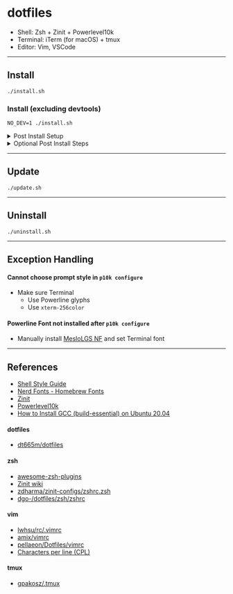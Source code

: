# dotfiles
- Shell: Zsh + Zinit + Powerlevel10k
- Terminal: iTerm (for macOS) + tmux
- Editor: Vim, VSCode

---

## Install
```console
./install.sh
```

### Install (excluding devtools)
```console
NO_DEV=1 ./install.sh
```

<details>
<summary>Post Install Setup</summary>

- zsh use `p10k` theme
	- Open iTerm2 and type `p10k configure` to
		1. Download `MesloLGS NF`
		2. Configure prompt style

</details>

<details>
<summary>Optional Post Install Steps</summary>

1. iTerm2
	- If `zsh` is installed by Homebrew
		- Set Custom Shell to `/opt/homebrew/bin/zsh` on startup in iTerm2 settings
	- Use different [iTerm2-Color-Schemes](https://github.com/mbadolato/iTerm2-Color-Schemes)
		- Clone the repo, double-click the scheme to import
	- [Option + Left/Right Arrow Keys to move cursor by word](http://tgmerritt.github.io/jekyll/update/2015/06/23/option-arrow-in-iterm2.html)
		- Go to: `Preferences → Profiles → Keys → Key Mappings`
			- Keyboard Shortcut:
				- `⌥← (Option+Left Arrow)`
				- `⌥→ (Option+Right Arrow)`
			- Action: `Send Escape Sequence`
			- ESC+:
				- `b` for backward
				- `f` for forward
	- Configure Status Bar
		- Go to: `Preferences → Profiles → Session`
			- Enable status bar and configure

2. VSCode
	- [VSCode - Launching from the command line](https://code.visualstudio.com/docs/setup/mac#_launching-from-the-command-line) to add `code` command to terminals

</details>

---

## Update
```console
./update.sh
```

---

## Uninstall
```console
./uninstall.sh
```

---

## Exception Handling

#### Cannot choose prompt style in `p10k configure`
- Make sure Terminal
	- Use Powerline glyphs
	- Use `xterm-256color` 

#### Powerline Font not installed after `p10k configure`
- Manually install [MesloLGS NF](https://github.com/romkatv/powerlevel10k#manual-font-installation) and set Terminal font

---

## References
- [Shell Style Guide](https://google.github.io/styleguide/shellguide.html)
- [Nerd Fonts - Homebrew Fonts](https://github.com/ryanoasis/nerd-fonts#option-4-homebrew-fonts)
- [Zinit](https://github.com/zdharma-continuum/zinit)
- [Powerlevel10k](https://github.com/romkatv/powerlevel10k)
- [How to Install GCC (build-essential) on Ubuntu 20.04](https://linuxize.com/post/how-to-install-gcc-on-ubuntu-20-04/)

#### dotfiles
- [dt665m/dotfiles](https://github.com/dt665m/dotfiles)

#### zsh
- [awesome-zsh-plugins](https://github.com/unixorn/awesome-zsh-plugins)
- [Zinit wiki](https://zdharma-continuum.github.io/zinit/wiki/)
- [zdharma/zinit-configs/zshrc.zsh](https://github.com/zdharma-continuum/zinit-configs/blob/master/psprint/zshrc.zsh)
- [dgo-/dotfiles/zsh/zshrc](https://github.com/dgo-/dotfiles/blob/master/zsh/zshrc)

#### vim
- [lwhsu/rc/.vimrc](https://github.com/lwhsu/rc/blob/master/.vimrc)
- [amix/vimrc](https://github.com/amix/vimrc)
- [pellaeon/Dotfiles/vimrc](https://github.com/pellaeon/Dotfiles/blob/master/vimrc)
- [Characters per line (CPL)](https://en.wikipedia.org/wiki/Characters_per_line)

#### tmux
- [gpakosz/.tmux](https://github.com/gpakosz/.tmux)